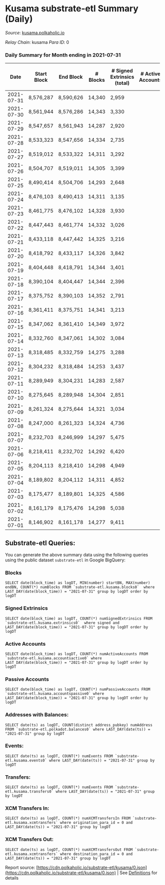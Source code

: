 # Kusama substrate-etl Summary (Daily)

_Source_: [kusama.polkaholic.io](https://kusama.polkaholic.io)

*Relay Chain*: kusama
*Para ID*: 0



### Daily Summary for Month ending in 2021-07-31


| Date | Start Block | End Block | # Blocks | # Signed Extrinsics (total) | # Active Accounts | # Passive | # New | # Addresses with Balances | # Events | # Transfers | # XCM Transfers In | # XCM Transfers Out | Issues | 
| ---- | ----------- | --------- | -------- | --------------------------- | ----------------- | --------- | ----- | ------------------------- | -------- | ----------- | ------------------ | ------------------- | ------ |
| 2021-07-31 | 8,576,287 | 8,590,626 | 14,340 | 2,959 |  |  |  | 136,351 | 180,937 | 1,311 ($15,834,884.90) | 80 ($1,039,623.19) |   |  |
| 2021-07-30 | 8,561,944 | 8,576,286 | 14,343 | 3,330 |  |  |  |  | 187,238 | 1,402 ($10,769,962.48) | 92 ($1,063,865.14) |   |  |
| 2021-07-29 | 8,547,657 | 8,561,943 | 14,287 | 2,920 |  |  |  |  | 180,918 | 1,179 ($11,613,266.62) | 77 ($578,157.98) |   |  |
| 2021-07-28 | 8,533,323 | 8,547,656 | 14,334 | 2,735 |  |  |  |  | 175,856 | 1,144 ($8,796,648.41) | 74 ($128,827.51) |   |  |
| 2021-07-27 | 8,519,012 | 8,533,322 | 14,311 | 3,292 |  |  |  |  | 177,972 | 1,336 ($36,199,070.40) | 42 ($149,097.56) |   |  |
| 2021-07-26 | 8,504,707 | 8,519,011 | 14,305 | 3,399 |  |  |  |  | 183,105 | 1,496 ($20,268,663.18) | 57 ($274,497.00) |   |  |
| 2021-07-25 | 8,490,414 | 8,504,706 | 14,293 | 2,648 |  |  |  |  | 181,324 | 1,078 ($5,806,083.87) | 23 ($678,641.01) |   |  |
| 2021-07-24 | 8,476,103 | 8,490,413 | 14,311 | 3,135 |  |  |  |  | 175,274 | 1,360 ($40,121,994.88) | 83 ($1,037,252.62) |   |  |
| 2021-07-23 | 8,461,775 | 8,476,102 | 14,328 | 3,930 |  |  |  |  | 183,897 | 8,076 ($69,833,691.82) | 138 ($1,490,881.39) |   |  |
| 2021-07-22 | 8,447,443 | 8,461,774 | 14,332 | 3,026 |  |  |  |  | 176,647 | 1,266 ($7,201,140.19) | 17 ($66,163.97) |   |  |
| 2021-07-21 | 8,433,118 | 8,447,442 | 14,325 | 3,216 |  |  |  |  | 169,727 | 1,584 ($13,634,083.67) | 9 ($34,972.84) |   |  |
| 2021-07-20 | 8,418,792 | 8,433,117 | 14,326 | 3,842 |  |  |  |  | 177,135 | 2,097 ($17,137,281.27) | 12 ($25,160.59) |   |  |
| 2021-07-19 | 8,404,448 | 8,418,791 | 14,344 | 3,401 |  |  |  |  | 160,468 | 1,912 ($15,559,970.87) | 1 ($1,661.11) |   |  |
| 2021-07-18 | 8,390,104 | 8,404,447 | 14,344 | 2,396 |  |  |  |  | 156,712 | 1,198 ($4,216,025.06) |   |   |  |
| 2021-07-17 | 8,375,752 | 8,390,103 | 14,352 | 2,791 |  |  |  |  | 160,213 | 1,318 ($9,946,259.96) |   |   |  |
| 2021-07-16 | 8,361,411 | 8,375,751 | 14,341 | 3,213 |  |  |  |  | 160,461 | 1,614 ($30,005,134.34) | 3 ($34.82) |   |  |
| 2021-07-15 | 8,347,062 | 8,361,410 | 14,349 | 3,972 |  |  |  |  | 162,920 | 2,456 ($79,364,287.62) | 10 ($933.86) |   |  |
| 2021-07-14 | 8,332,760 | 8,347,061 | 14,302 | 3,084 |  |  |  |  | 169,796 | 1,437 ($35,541,021.32) | 12 ($1,251.37) |   |  |
| 2021-07-13 | 8,318,485 | 8,332,759 | 14,275 | 3,288 |  |  |  |  | 162,186 | 1,521 ($12,473,786.51) | 1 ($3.32) |   |  |
| 2021-07-12 | 8,304,232 | 8,318,484 | 14,253 | 3,437 |  |  |  |  | 159,209 | 1,838 ($19,291,378.98) |   |   |  |
| 2021-07-11 | 8,289,949 | 8,304,231 | 14,283 | 2,587 |  |  |  |  | 159,632 | 1,276 ($7,755,867.94) |   |   |  |
| 2021-07-10 | 8,275,645 | 8,289,948 | 14,304 | 2,851 |  |  |  |  | 148,749 | 1,117 ($5,028,424.84) |   |   |  |
| 2021-07-09 | 8,261,324 | 8,275,644 | 14,321 | 3,034 |  |  |  |  | 143,217 | 1,595 ($14,416,407.25) |   |   |  |
| 2021-07-08 | 8,247,000 | 8,261,323 | 14,324 | 4,736 |  |  |  |  | 161,325 | 2,715 ($61,972,299.28) |   |   |  |
| 2021-07-07 | 8,232,703 | 8,246,999 | 14,297 | 5,475 |  |  |  |  | 163,158 | 3,279 ($30,454,604.57) |   |   |  |
| 2021-07-06 | 8,218,411 | 8,232,702 | 14,292 | 6,420 |  |  |  |  | 164,565 | 3,311 ($50,872,278.99) |   |   |  |
| 2021-07-05 | 8,204,113 | 8,218,410 | 14,298 | 4,949 |  |  |  |  | 150,178 | 2,360 ($18,755,125.25) |   |   |  |
| 2021-07-04 | 8,189,802 | 8,204,112 | 14,311 | 4,852 |  |  |  |  | 149,135 | 1,957 ($9,915,295.65) |   |   |  |
| 2021-07-03 | 8,175,477 | 8,189,801 | 14,325 | 4,586 |  |  |  |  | 144,956 | 1,731 ($9,658,902.98) |   |   |  |
| 2021-07-02 | 8,161,179 | 8,175,476 | 14,298 | 5,038 |  |  |  |  | 147,311 | 2,028 ($13,312,447.24) |   |   |  |
| 2021-07-01 | 8,146,902 | 8,161,178 | 14,277 | 9,411 |  |  |  |  | 175,464 | 2,540 ($113,220,885.39) | 4 ($69.78) |   |  |

## Substrate-etl Queries:
You can generate the above summary data using the following queries using the public dataset `substrate-etl` in Google BigQuery:


### Blocks
```
SELECT date(block_time) as logDT, MIN(number) startBN, MAX(number) endBN, COUNT(*) numBlocks FROM `substrate-etl.kusama.blocks0`  where LAST_DAY(date(block_time)) = "2021-07-31" group by logDT order by logDT
```


### Signed Extrinsics
```
SELECT date(block_time) as logDT, COUNT(*) numSignedExtrinsics FROM `substrate-etl.kusama.extrinsics0`  where signed and LAST_DAY(date(block_time)) = "2021-07-31" group by logDT order by logDT
```


### Active Accounts
```
SELECT date(block_time) as logDT, COUNT(*) numActiveAccounts FROM `substrate-etl.kusama.accountsactive0` where LAST_DAY(date(block_time)) = "2021-07-31" group by logDT order by logDT
```


### Passive Accounts
```
SELECT date(block_time) as logDT, COUNT(*) numPassiveAccounts FROM `substrate-etl.kusama.accountspassive0` where LAST_DAY(date(block_time)) = "2021-07-31" group by logDT order by logDT
```


### Addresses with Balances:
```
SELECT date(ts) as logDT, COUNT(distinct address_pubkey) numAddress FROM `substrate-etl.polkadot.balances0` where LAST_DAY(date(ts)) = "2021-07-31" group by logDT
```


### Events:
```
SELECT date(ts) as logDT, COUNT(*) numEvents FROM `substrate-etl.kusama.events0` where LAST_DAY(date(ts)) = "2021-07-31" group by logDT
```


### Transfers:
```
SELECT date(ts) as logDT, COUNT(*) numEvents FROM `substrate-etl.kusama.transfers0` where LAST_DAY(date(ts)) = "2021-07-31" group by logDT
```


### XCM Transfers In:
```
SELECT date(ts) as logDT, COUNT(*) numXCMTransfersIn FROM `substrate-etl.kusama.xcmtransfers` where origination_para_id = 0 and LAST_DAY(date(ts)) = "2021-07-31" group by logDT
```


### XCM Transfers Out:
```
SELECT date(ts) as logDT, COUNT(*) numXCMTransfersOut FROM `substrate-etl.kusama.xcmtransfers` where destination_para_id = 0 and LAST_DAY(date(ts)) = "2021-07-31" group by logDT
```



Report source: [https://cdn.polkaholic.io/substrate-etl/kusama/0.json](https://cdn.polkaholic.io/substrate-etl/kusama/0.json) | See [Definitions](/DEFINITIONS.md) for details
